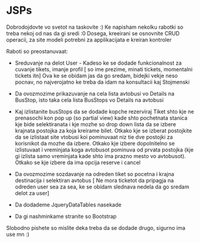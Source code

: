 # JSPs
Dobrodojdovte vo svetot na taskovite :)
Ke napisham nekolku rabotki so treba nekoj od nas da gi sredi :0
Dosega, kreeirani se osnovnite CRUD operacii, za site modeli potrebni za applikacijata e kreiran kontroler

Raboti so preostanuvaat:
- Sreduvanje na delot User - Kadeso ke se dodade funkcionalnost za cuvanje tikets, imanje profil [ so ime prezime, minati tickets, momentalni tickets itn]
Ova ke se obidam jas da go sredam, bidejki vekje neso pocnav, no najverojatno ke treba da idam na konsultacii kaj Stojmenski

- Da ovozmozime prikazuvanje na cela lista avtobusi vo Details na BusStop, isto taka cela lista BusStops vo Details na avtobusi
- Kaj izlistanite busStops da se dodade kopche rezerviraj Tiket shto kje ne prenasochi kon pop up (so partial view) kade shto pochetnata stanica kje bide selektiranata i kje mozhe so drop down lista da se izbere krajnata postojka za koja kreirame bilet. Otkako kje se izberat postojkite da se izlistaat site vtobusi koi pominuvaat niz tie dve postojki za korisnikot da mozhe da izbere. Otkako kje izbere dopolnitelno se izlistuvaat i vreminjata koga avtobusot pominuva od prvata postojka (kje gi izlista samo vreminjata kade shto ima prazno mesto vo avtobusot). Otkako se kje izbere da ima opcija reserve i cancel
- Da ovozmozime sozdavanje na odreden tiket so pocetna i krajna destinacija i selektiran avtobus 
[ Ne mora ticketot da pripagja na odreden user sea za sea, ke se obidam slednava nedela da go sredam delot za user]


- Da dodademe JqueryDataTables nasekade
- Da gi nashminkame stranite so Bootstrap
 
 Slobodno pishete so mislite deka treba da se dodade drugo, sigurno ima use mn :)
